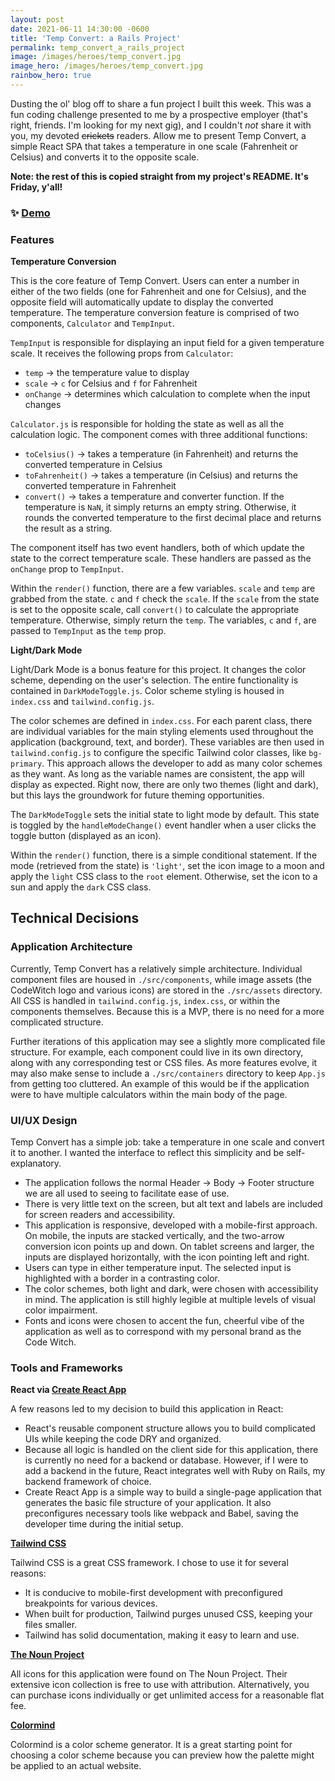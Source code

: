 ```yaml
---
layout: post
date: 2021-06-11 14:30:00 -0600
title: 'Temp Convert: a Rails Project'
permalink: temp_convert_a_rails_project
image: /images/heroes/temp_convert.jpg
image_hero: /images/heroes/temp_convert.jpg
rainbow_hero: true
---
```


Dusting the ol' blog off to share a fun project I built this week. This was a fun coding
challenge presented to me by a prospective employer (that's right, friends. I'm looking for my next gig), and I couldn't
*not* share it with you, my devoted ~~crickets~~ readers. Allow me to present Temp Convert, a simple React SPA
that takes a temperature in one scale (Fahrenheit or Celsius) and converts it to the opposite scale. 

**Note: the rest of this is copied straight from my project's README. It's Friday, y'all!**

### ✨ [Demo](https://affectionate-mcnulty-5e14aa.netlify.app)

### Features
**Temperature Conversion**

This is the core feature of Temp Convert. Users can enter a number in either of the two fields (one for Fahrenheit and
one for Celsius), and the opposite field will automatically update to display the converted temperature. The temperature
conversion feature is comprised of two components, `Calculator` and `TempInput`.

`TempInput` is responsible for displaying an input field for a given temperature scale. It receives the following
props from `Calculator`:
* `temp` -> the temperature value to display
* `scale` -> `c` for Celsius and `f` for Fahrenheit
* `onChange` -> determines which calculation to complete when the input changes

`Calculator.js` is responsible for holding the state as well as all the calculation logic. The component comes with three
additional functions:
* `toCelsius()` -> takes a temperature (in Fahrenheit) and returns the converted temperature in Celsius
* `toFahrenheit()` -> takes a temperature (in Celsius) and returns the converted temperature in Fahrenheit
* `convert()` -> takes a temperature and converter function. If the temperature is `NaN`, it simply returns an empty
  string. Otherwise, it rounds the converted temperature to the first decimal place and returns the result as a string.

The component itself has two event handlers, both of which update the state to the correct temperature scale. These
handlers are passed as the `onChange` prop to `TempInput`.

Within the `render()` function, there are a few variables. `scale` and `temp` are grabbed from the state. `c` and `f`
check the `scale`. If the `scale` from the state is set to the opposite scale, call `convert()` to calculate the appropriate
temperature. Otherwise, simply return the `temp`. The variables, `c` and `f`, are passed to `TempInput` as the `temp`
prop.

**Light/Dark Mode**

Light/Dark Mode is a bonus feature for this project. It changes the color scheme, depending on the user's selection. The
entire functionality is contained in `DarkModeToggle.js`. Color scheme styling is housed in `index.css` and
`tailwind.config.js`.

The color schemes are defined in `index.css`. For each parent class, there are individual variables for the main styling
elements used throughout the application (background, text, and border). These variables are then used in `tailwind.config.js`
to configure the specific Tailwind color classes, like `bg-primary`.
This approach allows the developer to add as many color schemes as they want. As long as the variable names are consistent,
the app will display as expected. Right now, there are only two themes (light and dark), but this lays the groundwork for
future theming opportunities.

The `DarkModeToggle` sets the initial state to light mode by default. This state is toggled by the `handleModeChange()`
event handler when a user clicks the toggle button (displayed as an icon).

Within the `render()` function, there is a simple conditional statement. If the mode (retrieved from the state) is `'light'`,
set the icon image to a moon and apply the `light` CSS class to the `root` element. Otherwise, set the icon to a sun and
apply the `dark` CSS class.

## Technical Decisions

### Application Architecture
Currently, Temp Convert has a relatively simple architecture. Individual component files are housed in `./src/components`,
while image assets (the CodeWitch logo and various icons) are stored in the `./src/assets` directory. All CSS is handled
in `tailwind.config.js`, `index.css`, or within the components themselves. Because this is a MVP, there is no need for a
more complicated structure.

Further iterations of this application may see a slightly more complicated file structure. For example, each component
could live in its own directory, along with any corresponding test or CSS files. As more features evolve, it may also make
sense to include a `./src/containers` directory to keep `App.js` from getting too cluttered. An example of this would be
if the application were to have multiple calculators within the main body of the page.

### UI/UX Design
Temp Convert has a simple job: take a temperature in one scale and convert it to another. I wanted the interface to reflect
this simplicity and be self-explanatory.
* The application follows the normal Header -> Body -> Footer structure we are all used to seeing to facilitate ease of use.
* There is very little text on the screen, but alt text and labels are included for screen readers and accessibility.
* This application is responsive, developed with a mobile-first approach. On mobile, the inputs are stacked vertically,
  and the two-arrow conversion icon points up and down. On tablet screens and larger, the inputs are displayed horizontally,
  with the icon pointing left and right.
* Users can type in either temperature input. The selected input is highlighted with a border in a contrasting color.
* The color schemes, both light and dark, were chosen with accessibility in mind. The application is still highly legible
  at multiple levels of visual color impairment.
* Fonts and icons were chosen to accent the fun, cheerful vibe of the application as well as to correspond with my personal
  brand as the Code Witch.

### Tools and Frameworks
**React via [Create React App](https://reactjs.org/docs/create-a-new-react-app.html#create-react-app)**

A few reasons led to my decision to build this application in React:
* React's reusable component structure allows you to build complicated UIs while keeping the code DRY and organized.
* Because all logic is handled on the client side for this application, there is currently no need for a backend or
  database. However, if I were to add a backend in the future, React integrates well with Ruby on Rails, my backend
  framework of choice.
* Create React App is a simple way to build a single-page application that generates the basic file structure of your application.
  It also preconfigures necessary tools like webpack and Babel, saving the developer time during the initial setup.

**[Tailwind CSS](https://tailwindcss.com/)**

Tailwind CSS is a great CSS framework. I chose to use it for several reasons:
* It is conducive to mobile-first development with preconfigured breakpoints for various devices.
* When built for production, Tailwind purges unused CSS, keeping your files smaller.
* Tailwind has solid documentation, making it easy to learn and use.

**[The Noun Project](https://thenounproject.com/)**

All icons for this application were found on The Noun Project. Their extensive icon collection is free to use with
attribution. Alternatively, you can purchase icons individually or get unlimited access for a reasonable flat fee.

**[Colormind](http://colormind.io/)**

Colormind is a color scheme generator. It is a great starting point for choosing a color scheme because you can preview
how the palette might be applied to an actual website.
